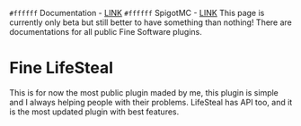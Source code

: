 `#ffffff` Documentation - [LINK](./docs/lifesteal/index)
`#ffffff` SpigotMC - [LINK](https://www.spigotmc.org/resources/fine-lifesteal-1-18-1-19-2.102599/)
This page is currently only beta but still better to have something than nothing!
There are documentations for all public Fine Software plugins.
# Fine LifeSteal
This is for now the most public plugin maded by me, this plugin is simple and I always helping people with their problems.
LifeSteal has API too, and it is the most updated plugin with best features.
